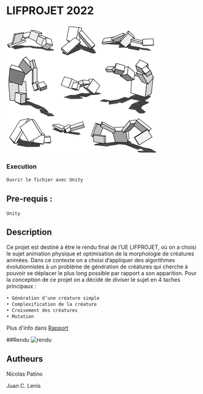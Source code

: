 # LIFPROJET 2022

![screen](https://github.com/LordTibu/Algorithme-evol-projet/blob/main/Images/for.png?raw=true)

### Execution

```
Ouvrir le fichier avec Unity
```

## Pre-requis :
   ```
  Unity
   ```
## Description 

Ce projet est destiné à être le rendu final de l’UE LIFPROJET, où on a choisi le sujet
animation physique et optimisation de la morphologie de créatures animées.
Dans ce contexte on a choisi d’appliquer des algorithmes évolutionnistes à un problème
de génération de créatures qui cherche à pouvoir se déplacer le plus long possible par
rapport a son apparition. Pour la conception de ce projet on a décidé de diviser le sujet
en 4 taches principaux :
```
• Génération d’une créature simple
• Complexification de la créature
• Croisement des créatures
• Mutation
```
Plus d'info dans [Rapport](https://github.com/LordTibu/Algorithme-evol-projet/blob/main/Rapport.pdf)

##Rendu
![rendu](https://github.com/LordTibu/Algorithme-evol-projet/blob/main/Images/movie_003.gif?raw=true)

## Autheurs
Nicolas Patino

Juan C. Lenis
